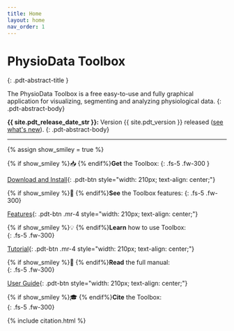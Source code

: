 ```yaml
---
title: Home
layout: home
nav_order: 1
---
```


# PhysioData Toolbox
{: .pdt-abstract-title }

The PhysioData Toolbox is a free easy-to-use and fully graphical application for visualizing, segmenting and analyzing physiological data.
{: .pdt-abstract-body}

**{{ site.pdt_release_date_str }}:** Version {{ site.pdt_version }} released ([see what's new](./docs/change-log.html)). 
{: .pdt-abstract-body}

---

{% assign show_smiley = true %}

{% if show_smiley %}📥 {% endif%}**Get** the Toolbox:
{: .fs-5 .fw-300 }

[Download and Install](./docs/installation.html){: .pdt-btn style="width: 210px; text-align: center;"}

{% if show_smiley %}👀 {% endif%}**See** the Toolbox features:
{: .fs-5 .fw-300}

[Features](./docs/features.html){: .pdt-btn .mr-4 style="width: 210px; text-align: center;"} 

{% if show_smiley %}💡 {% endif%}**Learn** how to use Toolbox:  
{: .fs-5 .fw-300}

[Tutorial](./docs/tutorial.html){: .pdt-btn .mr-4 style="width: 210px; text-align: center;"} 

{% if show_smiley %}📖 {% endif%}**Read** the full manual:  
{: .fs-5 .fw-300}

[User Guide](./docs/user-guide.html){: .pdt-btn style="width: 210px; text-align: center;"}

{% if show_smiley %}🎓 {% endif%}**Cite** the Toolbox:  
{: .fs-5 .fw-300}

{% include citation.html %}
